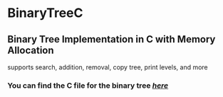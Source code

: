 # BinaryTreeC
## Binary Tree Implementation in C with Memory Allocation
supports search, addition, removal, copy tree, print levels, and more

### You can find the C file for the binary tree [*here*](https://github.com/gaonjc/BinaryTreeC/blob/main/binary_tree_simple.c)
